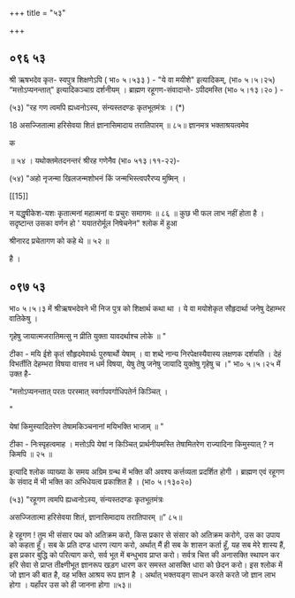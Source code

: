 +++
title = "५३"

+++


## ०९६ ५३
श्री ऋषभदेव कृत- स्वपुत्र शिक्षणेऽपि ( भा० ५।५३३ ) - "ये वा मयीशे" इत्यादिकम्, (भा० ५।५।२५) “मत्तोऽप्यनन्तात्" इत्यादिकञ्चाग्र दर्शनीयम् । ब्राह्मण रहूगण-संवादान्ते- ऽपीदमस्ति (भा० ५।१३।२० ) - 

(५३) "रह गण त्वमपि ह्यध्वनोऽस्य, संन्यस्तदण्डः कृतभूतमंत्रः । (\*) 

18 असज्जितात्मा हरिसेवया शितं ज्ञानासिमादाय तरातिपारम् ॥ ८५॥ ज्ञानमत्र भक्ताश्रयत्वमेव 

क 

॥ ५४ । यथोक्तमेतदनन्तरं श्रीरह गणेनैव (भा० ५१३।११-२२)- 

(५४) "अहो नृजन्मा खिलजन्मशोभनं किं जन्मभिस्त्वपरैरप्य मुष्मिन् । 

[[15]]

न यद्धृषीकेश-यशः कृतात्मनां महात्मनां वः प्रचुरः समागमः ॥ ८६ ॥ कुछ भी फल लाभ नहीं होता है । सदृष्टान्त उसका वर्णन हो ' ययातरोर्मूल निषेचनेन" श्लोक में हुआ 

श्रीनारद प्रचेतागण को कहे थे ॥ ५२ ॥ 

है । 


## ०९७ ५३
भा० ५।५।३ में श्रीऋषभदेवने भी निज पुत्र को शिक्षार्थ कथा था । ये वा मयोशेकृत सौहृदार्था जनेषु देहाम्भर वातिकेषु । 

गृहेषु जायात्मजरातिमत्सु न प्रीति युक्ता यावदर्थाश्च लोके ॥ " 

टीका - मयि ईशे कृतं सौहृदमेवार्थः पुरुषार्थो येषाम् । वा शब्दे नान्य निरपेक्षस्यैवास्य लक्षणक दर्शयति । देहं विभर्तीति देहम्भरा विषया वात्तव न धर्म विषया, येषु तेषु जनेषु जायादि युक्तेषु गृहेषु च ।" भा० ५।५।२५ में उक्त है- 

"मत्तोऽप्यनन्तात् परतः परस्मात् स्वर्गापवर्गाधिपतेर्न किञ्चित् । 

" 

येषां किमुस्यादितरेण तेषामकिञ्चनानां मयिभक्ति भाजाम् ॥ " 

टीका - निःस्पृहत्वमाह । मत्तोऽपि येषां न किञ्चित् प्रार्थनीयमस्ति तेषामितरेण राज्यादिना किमुस्यात् ? न किमपि ॥ २५ ॥ 

इत्यादि श्लोक व्याख्या के समय अग्रिम ग्रन्थ में भक्ति की अवश्य कर्त्तव्यता प्रदर्शित होगी । ब्राह्मण एवं रहूगण के संवाद में भी भक्ति का अभिधेयत्व प्रकाशित है । (भा० ५।१३०२०) 

(५३) "रहूगण त्वमपि ह्यध्वनोऽस्य, संन्यस्तदण्डः कृतभूतमंत्रः 

असज्जितात्मा हरिसेवया शितं, ज्ञानासिमादाय तरातिपारम् ॥” ८५॥ 


हे रहूगण ! तुम भी संसार पथ को अतिक्रम करो, किस प्रकार से संसार को अतिक्रम करोगे, उस का उपाय को कहता हूँ। सब के प्रति दण्ड धारण त्याग करो, अर्थात् मैं ही सब के शासन कर्ता हूँ, यह सब मेरे शास्य हैं, इस प्रकार बुद्धि को परित्याग करो, सर्व भूत में बन्धुभाव प्राप्त करो। सर्वत्र चित्त की अनासक्ति स्थापन कर हरि सेवा से प्राप्त तीक्ष्णीभूत ज्ञानरूप खड़ग धारण कर समस्त आसक्ति धारा को छेदन करो। इस श्लोक में जो ज्ञान की बात है, वह भक्ति आश्रय रूप ज्ञान है । अर्थात् भक्तयङ्ग साधन करते करते जो ज्ञान लाभ होगा । यहाँपर उस को ही जानना होगा ॥५३॥ 
